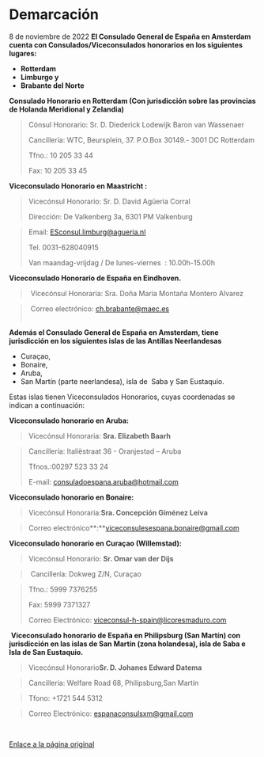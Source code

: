   Demarcación
===========

   8 de noviembre de 2022    ​**El Consulado General de España en Amsterdam cuenta con Consulados/Viceconsulados honorarios en los siguientes lugares:**

* **Rotterdam**
* **Limburgo y**
* **Brabante del Norte**

**Consulado Honorario en Rotterdam (Con jurisdicción sobre las provincias de Holanda Meridional y Zelandia)** 


> Cónsul Honorario: Sr. D. Diederick Lodewijk Baron van Wassenaer  
> 
> Cancillería: WTC, Beursplein, 37. P.O.Box 30149.- 3001 DC Rotterdam
> 
> Tfno.: 10 205 33 44
> 
>  Fax: 10 205 33 45  
> 
> 
> 

**Viceconsulado Honorario en Maastricht :**  



> ​Vicecónsul Honorario: Sr. D. David Agüeria Corral  
> 
> 
> Dirección: De Valkenberg 3a, 6301 PM Valkenburg
> 
> 


> Email: [ESconsul.limburg@agueria.nl](mailto:ESconsul.limburg@agueria.nl)
> 
> Tel. 0031-628040915
> 
> Van maandag-vrijdag / De lunes-viernes  : 10.00h-15.00h
> 
> 

**Viceconsulado Honorario de España en Eindhoven.**  



>  Vicecónsul Honoraria: Sra. Doña Maria Montaña Montero Alvarez
> 
> 


>  Correo electrónico: ch.brabante@maec.es   
> ​  
> 
> 
> 

**Además el Consulado General de España en Amsterdam, tiene jurisdicción en los siguientes islas de las Antillas Neerlandesas**

* ​Curaçao,
* Bonaire,
* Aruba,
* San Martín (parte neerlandesa), isla de  Saba y San Eustaquio.

Estas islas tienen Viceconsulados Honorarios, cuyas coordenadas se indican a continuación:

**Viceconsulado honorario en Aruba:**


> Vicecónsul Honoraria: **Sra. Elizabeth Baarh​**
> 
> 


> Cancillería: Italiëstraat 36 - Oranjestad – Aruba
> 
>  Tfnos.:00297 523 33 24
> 
>  E-mail: [consuladoespana.aruba@hotmail.com](mailto:consuladoespana.aruba@hotmail.com) 
> 
> 

   


**Viceconsulado honorario en Bonaire:**


> Vicecónsul Honoraria:**Sra. Concepción Giménez Leiva**
> 
> 


> Correo electrónico**:**[viceconsulesespana.bonaire@gmail.com](mailto:viceconsulesespana.bonaire@gmail.com)
> 
> 

**Viceconsulado honorario en Curaçao (Willemstad):**


> ​Vicecónsul Honorario: **Sr. Omar van der Dijs**
> 
> 


>  Cancillería: Dokweg Z/N, Curaçao
> 
> 


> Tfno.: 5999 7376255
> 
>  Fax: 5999 7371327
> 
> Correo Electrónico: [viceconsul-h-spain@licoresmaduro.com](mailto:viceconsul-h-spain@licoresmaduro.com)
> 
> 

   
 **Viceconsulado honorario de España en Philipsburg (San Martín) con jurisdicción en las islas de San Martín (zona holandesa), isla de Saba e Isla de San Eustaquio.** 


> Vicecónsul Honorario**Sr. D. Johanes Edward Datema** 
> 
> 


> Cancilleria: Welfare Road 68, Philipsburg,San Martín
> 
> 


> Tfono: +1721 544 5312
> 
> 


> Correo Electrónico: [espanaconsulsxm@gmail.com](mailto:espanaconsulsxm@gmail.com)​
> 
> 

   


  
  


   [Enlace a la página original](https://www.exteriores.gob.es/Consulados/amsterdam/es/Consulado/Paginas/Demarcaci%c3%b3n.aspx)